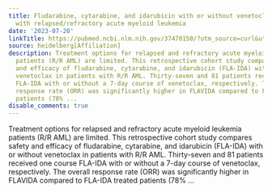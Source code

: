 ```yaml
---
title: Fludarabine, cytarabine, and idarubicin with or without venetoclax in patients
  with relapsed/refractory acute myeloid leukemia
date: '2023-07-20'
linkTitle: https://pubmed.ncbi.nlm.nih.gov/37470150/?utm_source=curl&utm_medium=rss&utm_campaign=pubmed-2&utm_content=1FakS-2QOkCT8HsMOQP1bCRQ4YzyumYOmxmF0moLsQ3dFB1E9V&fc=20220326224207&ff=20230720180407&v=2.17.9.post6+86293ac
source: heidelberg[Affiliation]
description: Treatment options for relapsed and refractory acute myeloid leukemia
  patients (R/R AML) are limited. This retrospective cohort study compares safety
  and efficacy of fludarabine, cytarabine, and idarubicin (FLA-IDA) with or without
  venetoclax in patients with R/R AML. Thirty-seven and 81 patients received one course
  FLA-IDA with or without a 7-day course of venetoclax, respectively. The overall
  response rate (ORR) was significantly higher in FLAVIDA compared to FLA-IDA treated
  patients (78% ...
disable_comments: true
---
```

Treatment options for relapsed and refractory acute myeloid leukemia patients (R/R AML) are limited. This retrospective cohort study compares safety and efficacy of fludarabine, cytarabine, and idarubicin (FLA-IDA) with or without venetoclax in patients with R/R AML. Thirty-seven and 81 patients received one course FLA-IDA with or without a 7-day course of venetoclax, respectively. The overall response rate (ORR) was significantly higher in FLAVIDA compared to FLA-IDA treated patients (78% ...